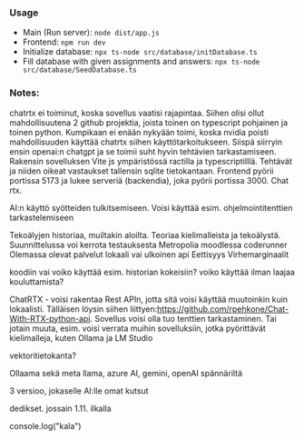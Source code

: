 ### Usage
* Main (Run server): `node dist/app.js`
* Frontend: `npm run dev`
* Initialize database: `npx ts-node src/database/initDatabase.ts`
* Fill database with given assignments and answers: `npx ts-node src/database/SeedDatabase.ts`

### Notes:

chatrtx ei toiminut, koska sovellus vaatisi rajapintaa. Siihen olisi ollut mahdollisuutena 2 github projektia, joista toinen on typescript pohjainen ja toinen python. Kumpikaan ei enään nykyään toimi, koska nvidia poisti mahdollisuuden käyttää chatrtx siihen käyttötarkoitukseen. Siispä siirryin ensin openai:n chatgpt ja se toimii suht hyvin tehtävien tarkastamiseen. Rakensin sovelluksen Vite js ympäristössä ractilla ja typescriptilllä. Tehtävät ja niiden oikeat vastaukset tallensin sqlite tietokantaan. Frontend pyörii portissa 5173 ja lukee serveriä (backendia), joka pyörii portissa 3000. Chat rtx.


AI:n käyttö syötteiden tulkitsemiseen. Voisi käyttää esim. ohjelmointitenttien tarkastelemiseen

Tekoälyjen historiaa, muiltakin aloilta. Teoriaa kielimalleista ja tekoälystä.
Suunnittelussa voi kerrota testauksesta
Metropolia moodlessa coderunner
Olemassa olevat palvelut
lokaali vai ulkoinen api
Eettisyys
Virhemarginaalit

koodiin vai voiko käyttää esim. historian kokeisiin?
voiko käyttää ilman laajaa kouluttamista?

ChatRTX - voisi rakentaa Rest APIn, jotta sitä voisi käyttää muutoinkin kuin lokaalisti. Tälläisen löysin siihen liittyen:https://github.com/rpehkone/Chat-With-RTX-python-api. Sovellus voisi olla tuo tenttien tarkastaminen. Tai jotain muuta, esim. voisi verrata muihin sovelluksiin, jotka pyörittävät kielimalleja, kuten Ollama ja LM Studio

vektoritietokanta?

Ollaama sekä meta llama, azure AI, gemini, openAI spännäriltä

3 versioo, jokaselle AI:lle omat kutsut

dedikset. jossain 1.11. ilkalla

console.log("kala")